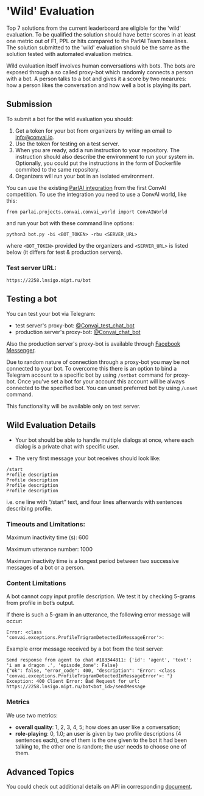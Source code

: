 # 'Wild' Evaluation

Top 7 solutions from the current leaderboard are eligible for the 'wild' evaluation. To be qualified the solution should have better scores in at least one metric out of F1, PPL or hits compared to the ParlAI Team baselines. The solution submitted to the 'wild' evaluation should be the same as the solution tested with automated evaluation metrics.

Wild evaluation itself involves human conversations with bots. The bots are exposed through a so called proxy-bot which randomly connects a person with a bot. A person talks to a bot and gives it a score by two mearures: how a person likes the conversation and how well a bot is playing its part.

## Submission

To submit a bot for the wild evaluation you should:
1. Get a token for your bot from organizers by writing an email to info@convai.io.
2. Use the token for testing on a test server.
3. When you are ready, add a run instruction to your repository. The instruction should also describe the environment to run your system in. Optionally, you could put the instructions in the form of Dockerfile commited to the same repository. 
4. Organizers will run your bot in an isolated environment.

You can use the existing [ParlAI integration](https://github.com/facebookresearch/ParlAI/tree/master/projects/convai) from the first ConvAI competition. To use the integration you need to use a ConvAI world, like this:

```from parlai.projects.convai.convai_world import ConvAIWorld```

and run your bot with these command line options:

```python3 bot.py -bi <BOT_TOKEN> -rbu <SERVER_URL>```

where `<BOT_TOKEN>` provided by the organizers and `<SERVER_URL>` is listed below (it differs for test & production servers).

### Test server URL: 

    https://2258.lnsigo.mipt.ru/bot

## Testing a bot
You can test your bot via Telegram: 
- test server's proxy-bot: [@Convai_test_chat_bot](https://t.me/Convai_test_chat_bot)
- production server's proxy-bot: [@Convai_chat_bot](https://t.me/Convai_chat_bot)

Also the production server's proxy-bot is available through [Facebook Messenger](https://www.messenger.com/t/convai.io).

Due to random nature of connection through a proxy-bot you may be not connected to your bot. To overcome this there is an option to bind a Telegram account to a specific bot by using `/setbot` command for proxy-bot. Once you've set a bot for your account this account will be always connected to the specified bot. You can unset preferred bot by using `/unset` command.

This functionality will be available only on test server.


## Wild Evaluation Details

* Your bot should be able to handle multiple dialogs at once, where each dialog is a private chat with specific user.

* The very first message your bot receives should look like:
```
/start
Profile description
Profile description
Profile description
Profile description
```
i.e. one line with “/start” text, and four lines afterwards with sentences describing profile.

### Timeouts and Limitations:

Maximum inactivity time (s): 				600

Maximum utterance number: 					1000

Maximum inactivity time is a longest period between two successive messages of a bot or a person.

### Content Limitations

A bot cannot copy input profile description. We test it by checking 5-grams from profile in bot’s output.

If there is such a 5-gram in an utterance, the following error message will occur:

```Error: <class 'convai.exceptions.ProfileTrigramDetectedInMessageError'>: ```

Example error message received by a bot from the test server:

```
Send response from agent to chat #183344811: {'id': 'agent', 'text': 'i am a dragon .', 'episode_done': False}
{"ok": false, "error_code": 400, "description": "Error: <class 'convai.exceptions.ProfileTrigramDetectedInMessageError'>: "}
Exception: 400 Client Error: Bad Request for url: https://2258.lnsigo.mipt.ru/bot<bot_id>/sendMessage
```

### Metrics

We use two metrics:
- __overall quality__: 1, 2, 3, 4, 5; how does an user like a conversation;
- __role-playing__: 0, 1.0; an user is given by two profile descriptions (4 sentences each), one of them is the one given to the bot it had been talking to, the other one is random; the user needs to choose one of them.

## Advanced Topics
You could check out additional details on API in corresponding [document](./advanced.md).
